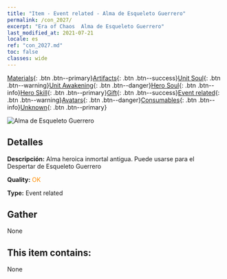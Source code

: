 ```yaml
---
title: "Item - Event related - Alma de Esqueleto Guerrero"
permalink: /con_2027/
excerpt: "Era of Chaos  Alma de Esqueleto Guerrero"
last_modified_at: 2021-07-21
locale: es
ref: "con_2027.md"
toc: false
classes: wide
---
```

 [Materials](/ItemsES/){: .btn .btn--primary}[Artifacts](/ItemsES/Artifacts/){: .btn .btn--success}[Unit Soul](/ItemsES/UnitSoul/){: .btn .btn--warning}[Unit Awakening](/ItemsES/UnitAwakening/){: .btn .btn--danger}[Hero Soul](/ItemsES/HeroSoul/){: .btn .btn--info}[Hero Skill](/ItemsES/HeroSkill/){: .btn .btn--primary}[Gift](/ItemsES/Gift/){: .btn .btn--success}[Event related](/ItemsES/Events/){: .btn .btn--warning}[Avatars](/ItemsES/Avatars/){: .btn .btn--danger}[Consumables](/ItemsES/Consumables/){: .btn .btn--info}[Unknown](/ItemsES/Unknown/){: .btn .btn--primary}

 ![Alma de Esqueleto Guerrero](/images/t/juexing_301.png)

## Detalles
 **Descripción:** Alma heroica inmortal antigua. Puede usarse para el Despertar de Esqueleto Guerrero

 **Quality:** <span style="color: #FF8C00">OK</span>

 **Type:** Event related

## Gather

  None

## This item contains:

  None

